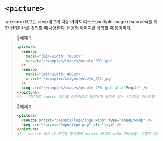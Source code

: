 # `<picture>`

`<picture>`태그는 `<img>`태그의 다중 이미지 리소스(multiple image resources)를 위한 컨테이너를 정의할 때 사용한다. 반응형 이미지를 정의할 때 용이하다.

> **📌예제 1**
>
> ```html
> <picture>
>   <source
>     media="(min-width: 700px)"
>     srcset="/examples/images/people_960.jpg"
>   />
>   <source
>     media="(min-width: 400px)"
>     srcset="/examples/images/people_575.jpg"
>   />
>   <img src="/examples/images/people_200.jpg" alt="People" />
> </picture>
> <!-- 여러개의 source 태그를 순차적으로 탐색하여 조건에 맞는 사이즈의 이미지를 가져온다. 모든 조건을 충족하지 않는다면 img 태그의 이미지를 가져온다. -->
> ```
>
> **📌예제 2**
>
> ```html
> <picture>
>   <source srcset="/assets/logo/logo.webp" type="image/webp" />
>   <img src="/assets/logo/logo.png" alt="logo" />
> </picture>
> <!-- source 태그 내 조건을 만족하면 source 태그의 webp 이미지를, 그렇지 않으면 img 태그의 png 이미지를 가져온다. -->
> ```
